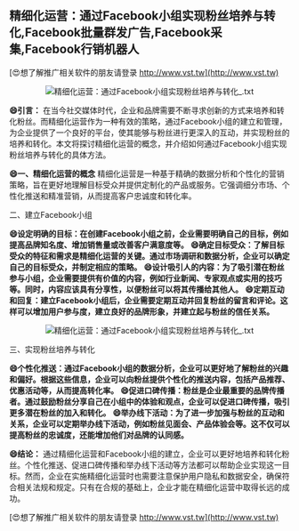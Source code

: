 ## **精细化运营：通过Facebook小组实现粉丝培养与转化,Facebook批量群发广告,Facebook采集,Facebook行销机器人**

[😍想了解推广相关软件的朋友请登录 http://www.vst.tw](http://www.vst.tw)

 <center><img src="https://vst.tw/MP4/tuiguang/png/8.png" alt="精细化运营：通过Facebook小组实现粉丝培养与转化_.txt"></center>

**😄引言：**
在当今社交媒体时代，企业和品牌需要不断寻求创新的方式来培养和转化粉丝。而精细化运营作为一种有效的策略，通过Facebook小组的建立和管理，为企业提供了一个良好的平台，使其能够与粉丝进行更深入的互动，并实现粉丝的培养和转化。本文将探讨精细化运营的概念，并介绍如何通过Facebook小组实现粉丝培养与转化的具体方法。

**😄一、精细化运营的概念**
精细化运营是一种基于精确的数据分析和个性化的营销策略，旨在更好地理解目标受众并提供定制化的产品或服务。它强调细分市场、个性化推送和精准营销，从而提高客户忠诚度和转化率。

二、建立Facebook小组

**😄设定明确的目标：在创建Facebook小组之前，企业需要明确自己的目标，例如提高品牌知名度、增加销售量或改善客户满意度等。**
**😄确定目标受众：了解目标受众的特征和需求是精细化运营的关键。通过市场调研和数据分析，企业可以确定自己的目标受众，并制定相应的策略。**
**😄设计吸引人的内容：为了吸引潜在粉丝参与小组，企业需要提供有价值的内容，例如行业新闻、专家观点或实用的技巧等。同时，内容应该具有分享性，以便粉丝可以将其传播给其他人。**
**😄定期互动和回复：建立Facebook小组后，企业需要定期互动并回复粉丝的留言和评论。这样可以增加用户参与度，建立良好的品牌形象，并建立起与粉丝的信任关系。**

 <center><img src="https://vst.tw/MP4/tuiguang/png/3.png" alt="精细化运营：通过Facebook小组实现粉丝培养与转化_.txt"></center>

三、实现粉丝培养与转化

**😄个性化推送：通过Facebook小组的数据分析，企业可以更好地了解粉丝的兴趣和偏好。根据这些信息，企业可以向粉丝提供个性化的推送内容，包括产品推荐、优惠活动等，从而提高转化率。**
**😄促进口碑传播：粉丝是企业最重要的品牌传播者。通过鼓励粉丝分享自己在小组中的体验和观点，企业可以促进口碑传播，吸引更多潜在粉丝的加入和转化。**
**😄举办线下活动：为了进一步加强与粉丝的互动和关系，企业可以定期举办线下活动，例如粉丝见面会、产品体验会等。这不仅可以提高粉丝的忠诚度，还能增加他们对品牌的认同感。**

**😄结论：**
通过精细化运营和Facebook小组的建立，企业可以更好地培养和转化粉丝。个性化推送、促进口碑传播和举办线下活动等方法都可以帮助企业实现这一目标。然而，企业在实施精细化运营时也需要注意保护用户隐私和数据安全，确保符合相关法规和规定。只有在合规的基础上，企业才能在精细化运营中取得长远的成功。

[😍想了解推广相关软件的朋友请登录 http://www.vst.tw](http://www.vst.tw)



